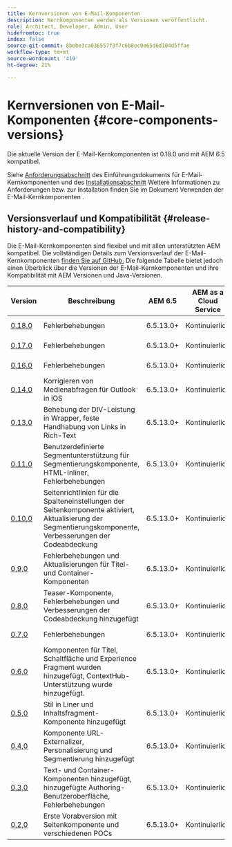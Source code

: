 ```yaml
---
title: Kernversionen von E-Mail-Komponenten
description: Kernkomponenten werden als Versionen veröffentlicht.
role: Architect, Developer, Admin, User
hidefromtoc: true
index: false
source-git-commit: 8bebe3ca036557f3f7c6b8ec0e65d6d104d5ffae
workflow-type: tm+mt
source-wordcount: '419'
ht-degree: 21%

---
```



# Kernversionen von E-Mail-Komponenten {#core-components-versions}

Die aktuelle Version der E-Mail-Kernkomponenten ist 0.18.0 und mit AEM 6.5 kompatibel.

Siehe [Anforderungsabschnitt](/help/email/introduction.md#requirements) des Einführungsdokuments für E-Mail-Kernkomponenten und des [Installationsabschnitt](/help/email/using.md#installing-the-email-core-components) Weitere Informationen zu Anforderungen bzw. zur Installation finden Sie im Dokument Verwenden der E-Mail-Kernkomponenten .

## Versionsverlauf und Kompatibilität {#release-history-and-compatibility}

Die E-Mail-Kernkomponenten sind flexibel und mit allen unterstützten AEM kompatibel. Die vollständigen Details zum Versionsverlauf der E-Mail-Kernkomponenten [finden Sie auf GitHub.](https://github.com/adobe/aem-core-email-components/releases) Die folgende Tabelle bietet jedoch einen Überblick über die Versionen der E-Mail-Kernkomponenten und ihre Kompatibilität mit AEM Versionen und Java-Versionen.

| Version | Beschreibung | AEM 6.5 | AEM as a Cloud Service | Java | Veröffentlichungsdatum |
|---|---|---|---|---|---|
| [0,18,0](https://github.com/adobe/aem-core-email-components/releases/tag/v0.18.0) | Fehlerbehebungen | 6.5.13.0+ | Kontinuierlich | 8, 11 | 30. September 2022 |
| [0,17,0](https://github.com/adobe/aem-core-email-components/releases/tag/v0.17.0) | Fehlerbehebungen | 6.5.13.0+ | Kontinuierlich | 8, 11 | 27. September 2022 |
| [0,16,0](https://github.com/adobe/aem-core-email-components/releases/tag/v0.16.0) | Fehlerbehebungen | 6.5.13.0+ | Kontinuierlich | 8, 11 | 14. September 2022 |
| [0,14,0](https://github.com/adobe/aem-core-email-components/releases/tag/v0.14.0) | Korrigieren von Medienabfragen für Outlook in iOS | 6.5.13.0+ | Kontinuierlich | 8, 11 | 8. August 2022 |
| [0,13,0](https://github.com/adobe/aem-core-email-components/releases/tag/v0.13.0) | Behebung der DIV-Leistung in Wrapper, feste Handhabung von Links in Rich-Text | 6.5.13.0+ | Kontinuierlich | 8, 11 | 27. Juli 2022 |
| [0,11,0](https://github.com/adobe/aem-core-email-components/releases/tag/v0.11.0) | Benutzerdefinierte Segmentunterstützung für Segmentierungskomponente, HTML-Inliner, Fehlerbehebungen | 6.5.13.0+ | Kontinuierlich | 8, 11 | 6. Juli 2022 |
| [0,10,0](https://github.com/adobe/aem-core-email-components/releases/tag/v0.10.0) | Seitenrichtlinien für die Spalteneinstellungen der Seitenkomponente aktiviert, Aktualisierung der Segmentierungskomponente, Verbesserungen der Codeabdeckung | 6.5.13.0+ | Kontinuierlich | 8, 11 | 15. Juni 2022 |
| [0,9,0](https://github.com/adobe/aem-core-email-components/releases/tag/v0.9.0) | Fehlerbehebungen und Aktualisierungen für Titel- und Container-Komponenten | 6.5.13.0+ | Kontinuierlich | 8, 11 | 1. Juni 2022 |
| [0,8,0](https://github.com/adobe/aem-core-email-components/releases/tag/v0.8.0) | Teaser-Komponente, Fehlerbehebungen und Verbesserungen der Codeabdeckung hinzugefügt | 6.5.13.0+ | Kontinuierlich | 8, 11 | 19. Mai 2022 |
| [0,7,0](https://github.com/adobe/aem-core-email-components/releases/tag/v0.7.0) | Fehlerbehebungen | 6.5.13.0+ | Kontinuierlich | 8, 11 | 4. Mai 2022 |
| [0,6,0](https://github.com/adobe/aem-core-email-components/releases/tag/v0.6.0) | Komponenten für Titel, Schaltfläche und Experience Fragment wurden hinzugefügt, ContextHub-Unterstützung wurde hinzugefügt. | 6.5.13.0+ | Kontinuierlich | 8, 11 | 20. April 2022 |
| [0,5,0](https://github.com/adobe/aem-core-email-components/releases/tag/v0.5.0) | Stil in Liner und Inhaltsfragment-Komponente hinzugefügt | 6.5.13.0+ | Kontinuierlich | 8, 11 | 7. April 2022 |
| [0,4,0](https://github.com/adobe/aem-core-email-components/releases/tag/v0.4.0) | Komponente URL-Externalizer, Personalisierung und Segmentierung hinzugefügt | 6.5.13.0+ | Kontinuierlich | 8, 11 | 23. März 2022 |
| [0,3,0](https://github.com/adobe/aem-core-email-components/releases/tag/v0.3.0) | Text- und Container-Komponenten hinzugefügt, hinzugefügte Authoring-Benutzeroberfläche, Fehlerbehebungen | 6.5.13.0+ | Kontinuierlich | 8, 11 | 9. März 2022 |
| [0,2,0](https://github.com/adobe/aem-core-email-components/releases/tag/v0.2.0) | Erste Vorabversion mit Seitenkomponente und verschiedenen POCs | 6.5.13.0+ | Kontinuierlich | 8, 11 | 24. Februar 2022 |
